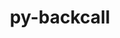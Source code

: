 ---
title: "py-backcall"
layout: cache
categories: [package, develop-2023-11-05]
meta: {"versions": ["0.2.0"], "compilers": ["gcc@=11.1.0", "gcc@=11.4.0", "gcc@=9.4.0", "oneapi@=2023.2.0"], "oss": ["ubuntu20.04"], "platforms": ["linux"], "targets": ["neoverse_v1", "ppc64le", "x86_64_v3"], "stacks": ["data-vis-sdk", "e4s", "e4s-neoverse_v1", "e4s-oneapi", "e4s-power", "root"], "num_specs": 8, "num_specs_by_stack": {"root": 8, "e4s-neoverse_v1": 1, "e4s-power": 1, "data-vis-sdk": 2, "e4s": 2, "e4s-oneapi": 2}}
spec_details: [{"hash": "lgkvkkkvyqz2nkeaoncjqqq34jbyzti2", "compiler": "gcc@=11.4.0", "versions": ["0.2.0"], "os": "ubuntu20.04", "platform": "linux", "target": "neoverse_v1", "variants": ["build_system=python_pip"], "stacks": ["root", "e4s-neoverse_v1"], "size": "-", "tarball": "https://binaries.spack.io/releases/develop-2023-11-05/build_cache/linux-ubuntu20.04-neoverse_v1/gcc-11.4.0/py-backcall-0.2.0/linux-ubuntu20.04-neoverse_v1-gcc-11.4.0-py-backcall-0.2.0-lgkvkkkvyqz2nkeaoncjqqq34jbyzti2.spack"}, {"hash": "y3v4cxtma7cru6a2v5oqwrovnjttzwvl", "compiler": "gcc@=9.4.0", "versions": ["0.2.0"], "os": "ubuntu20.04", "platform": "linux", "target": "ppc64le", "variants": ["build_system=python_pip"], "stacks": ["e4s-power", "root"], "size": "-", "tarball": "https://binaries.spack.io/releases/develop-2023-11-05/build_cache/linux-ubuntu20.04-ppc64le/gcc-9.4.0/py-backcall-0.2.0/linux-ubuntu20.04-ppc64le-gcc-9.4.0-py-backcall-0.2.0-y3v4cxtma7cru6a2v5oqwrovnjttzwvl.spack"}, {"hash": "rnczs6epdnrfv2cw7u5bn4mhczdsrzp2", "compiler": "gcc@=11.1.0", "versions": ["0.2.0"], "os": "ubuntu20.04", "platform": "linux", "target": "x86_64_v3", "variants": ["build_system=python_pip"], "stacks": ["data-vis-sdk", "root"], "size": "-", "tarball": "https://binaries.spack.io/releases/develop-2023-11-05/build_cache/linux-ubuntu20.04-x86_64_v3/gcc-11.1.0/py-backcall-0.2.0/linux-ubuntu20.04-x86_64_v3-gcc-11.1.0-py-backcall-0.2.0-rnczs6epdnrfv2cw7u5bn4mhczdsrzp2.spack"}, {"hash": "lex35wvxkh7zey6aq5vkearzcj4bni7x", "compiler": "gcc@=11.1.0", "versions": ["0.2.0"], "os": "ubuntu20.04", "platform": "linux", "target": "x86_64_v3", "variants": ["build_system=python_pip"], "stacks": ["data-vis-sdk", "root"], "size": "-", "tarball": "https://binaries.spack.io/releases/develop-2023-11-05/build_cache/linux-ubuntu20.04-x86_64_v3/gcc-11.1.0/py-backcall-0.2.0/linux-ubuntu20.04-x86_64_v3-gcc-11.1.0-py-backcall-0.2.0-lex35wvxkh7zey6aq5vkearzcj4bni7x.spack"}, {"hash": "knw6j5qnvxyj3pt5loxz44k5sxajo5jm", "compiler": "gcc@=11.4.0", "versions": ["0.2.0"], "os": "ubuntu20.04", "platform": "linux", "target": "x86_64_v3", "variants": ["build_system=python_pip"], "stacks": ["e4s", "root"], "size": "-", "tarball": "https://binaries.spack.io/releases/develop-2023-11-05/build_cache/linux-ubuntu20.04-x86_64_v3/gcc-11.4.0/py-backcall-0.2.0/linux-ubuntu20.04-x86_64_v3-gcc-11.4.0-py-backcall-0.2.0-knw6j5qnvxyj3pt5loxz44k5sxajo5jm.spack"}, {"hash": "sep6i3l4ebokftz7hifzq5uflhh4j4rt", "compiler": "gcc@=11.4.0", "versions": ["0.2.0"], "os": "ubuntu20.04", "platform": "linux", "target": "x86_64_v3", "variants": ["build_system=python_pip"], "stacks": ["e4s", "root"], "size": "-", "tarball": "https://binaries.spack.io/releases/develop-2023-11-05/build_cache/linux-ubuntu20.04-x86_64_v3/gcc-11.4.0/py-backcall-0.2.0/linux-ubuntu20.04-x86_64_v3-gcc-11.4.0-py-backcall-0.2.0-sep6i3l4ebokftz7hifzq5uflhh4j4rt.spack"}, {"hash": "fpabtlvb7mn4yh574gweactfr4azlkrt", "compiler": "oneapi@=2023.2.0", "versions": ["0.2.0"], "os": "ubuntu20.04", "platform": "linux", "target": "x86_64_v3", "variants": ["build_system=python_pip"], "stacks": ["e4s-oneapi", "root"], "size": "-", "tarball": "https://binaries.spack.io/releases/develop-2023-11-05/build_cache/linux-ubuntu20.04-x86_64_v3/oneapi-2023.2.0/py-backcall-0.2.0/linux-ubuntu20.04-x86_64_v3-oneapi-2023.2.0-py-backcall-0.2.0-fpabtlvb7mn4yh574gweactfr4azlkrt.spack"}, {"hash": "qjqp4wxzzvjdiyervkyvouthoilkrw3f", "compiler": "oneapi@=2023.2.0", "versions": ["0.2.0"], "os": "ubuntu20.04", "platform": "linux", "target": "x86_64_v3", "variants": ["build_system=python_pip"], "stacks": ["e4s-oneapi", "root"], "size": "-", "tarball": "https://binaries.spack.io/releases/develop-2023-11-05/build_cache/linux-ubuntu20.04-x86_64_v3/oneapi-2023.2.0/py-backcall-0.2.0/linux-ubuntu20.04-x86_64_v3-oneapi-2023.2.0-py-backcall-0.2.0-qjqp4wxzzvjdiyervkyvouthoilkrw3f.spack"}]
---